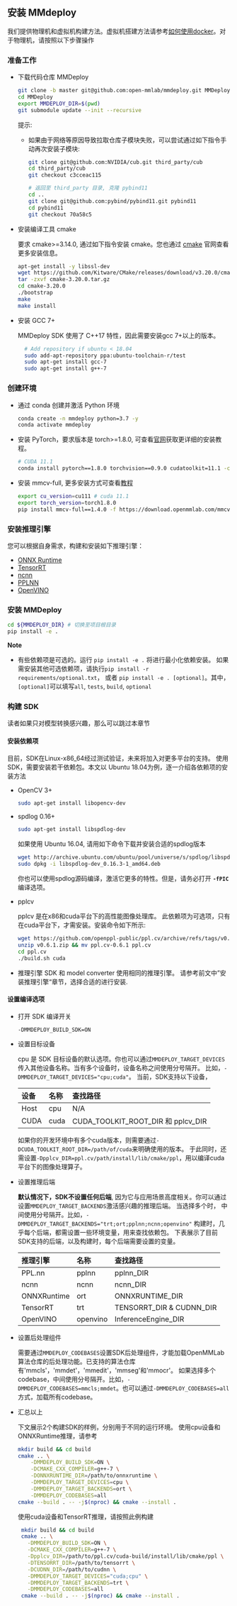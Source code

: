 ## 安装 MMdeploy

我们提供物理机和虚拟机构建方法。虚拟机搭建方法请参考[如何使用docker](tutorials/how_to_use_docker.md)。对于物理机，请按照以下步骤操作

### 准备工作

- 下载代码仓库 MMDeploy

    ```bash
    git clone -b master git@github.com:open-mmlab/mmdeploy.git MMDeploy
    cd MMDeploy
    export MMDEPLOY_DIR=$(pwd)
    git submodule update --init --recursive
    ```

    提示:

  - 如果由于网络等原因导致拉取仓库子模块失败，可以尝试通过如下指令手动再次安装子模块:

      ```bash
      git clone git@github.com:NVIDIA/cub.git third_party/cub
      cd third_party/cub
      git checkout c3cceac115

      # 返回至 third_party 目录, 克隆 pybind11
      cd ..
      git clone git@github.com:pybind/pybind11.git pybind11
      cd pybind11
      git checkout 70a58c5
      ```

- 安装编译工具 cmake

    要求 cmake>=3.14.0, 通过如下指令安装 cmake。您也通过 [cmake](https://cmake.org/install) 官网查看更多安装信息。

    ```bash
    apt-get install -y libssl-dev
    wget https://github.com/Kitware/CMake/releases/download/v3.20.0/cmake-3.20.0.tar.gz
    tar -zxvf cmake-3.20.0.tar.gz
    cd cmake-3.20.0
    ./bootstrap
    make
    make install
    ```

- 安装 GCC 7+

  MMDeploy SDK 使用了 C++17 特性，因此需要安装gcc 7+以上的版本。

  ```bash
    # Add repository if ubuntu < 18.04
    sudo add-apt-repository ppa:ubuntu-toolchain-r/test
    sudo apt-get install gcc-7
    sudo apt-get install g++-7
    ```

### 创建环境

- 通过 conda 创建并激活 Python 环境

    ```bash
    conda create -n mmdeploy python=3.7 -y
    conda activate mmdeploy
    ```

- 安装 PyTorch，要求版本是 torch>=1.8.0, 可查看[官网](https://pytorch.org/)获取更详细的安装教程。

    ```bash
    # CUDA 11.1
    conda install pytorch==1.8.0 torchvision==0.9.0 cudatoolkit=11.1 -c pytorch -c conda-forge
    ```

- 安装 mmcv-full, 更多安装方式可查看[教程](https://github.com/open-mmlab/mmcv#installation)

    ```bash
    export cu_version=cu111 # cuda 11.1
    export torch_version=torch1.8.0
    pip install mmcv-full==1.4.0 -f https://download.openmmlab.com/mmcv/dist/${cu_version}/${torch_version}/index.html
    ```

### 安装推理引擎

您可以根据自身需求，构建和安装如下推理引擎：

- [ONNX Runtime](https://mmdeploy.readthedocs.io/en/latest/backends/onnxruntime.html)
- [TensorRT](https://mmdeploy.readthedocs.io/en/latest/backends/tensorrt.html)
- [ncnn](https://mmdeploy.readthedocs.io/en/latest/backends/ncnn.html)
- [PPLNN](https://mmdeploy.readthedocs.io/en/latest/backends/pplnn.html)
- [OpenVINO](https://mmdeploy.readthedocs.io/en/latest/backends/openvino.html)

### 安装 MMDeploy

```bash
cd ${MMDEPLOY_DIR} # 切换至项目根目录
pip install -e .
```

**Note**

- 有些依赖项是可选的。运行 `pip install -e .` 将进行最小化依赖安装。 如果需安装其他可选依赖项，请执行`pip install -r requirements/optional.txt`，
或者 `pip install -e . [optional]`。其中，`[optional]`可以填写`all`, `tests`, `build`, `optional`

### 构建 SDK

读者如果只对模型转换感兴趣，那么可以跳过本章节

#### 安装依赖项

目前，SDK在Linux-x86_64经过测试验证，未来将加入对更多平台的支持。 使用SDK，需要安装若干依赖包。本文以 Ubuntu 18.04为例，逐一介绍各依赖项的安装方法

- OpenCV 3+

  ```bash
  sudo apt-get install libopencv-dev
  ```

- spdlog 0.16+

  ``` bash
  sudo apt-get install libspdlog-dev
  ```

  如果使用 Ubuntu 16.04, 请用如下命令下载并安装合适的spdlog版本

  ```bash
  wget http://archive.ubuntu.com/ubuntu/pool/universe/s/spdlog/libspdlog-dev_0.16.3-1_amd64.deb
  sudo dpkg -i libspdlog-dev_0.16.3-1_amd64.deb
  ```

  你也可以使用spdlog源码编译，激活它更多的特性。但是，请务必打开 **`-fPIC`** 编译选项。

- pplcv

  pplcv 是在x86和cuda平台下的高性能图像处理库。
  此依赖项为可选项，只有在cuda平台下，才需安装。安装命令如下所示:

  ```bash
  wget https://github.com/openppl-public/ppl.cv/archive/refs/tags/v0.6.1.zip
  unzip v0.6.1.zip && mv ppl.cv-0.6.1 ppl.cv
  cd ppl.cv
  ./build.sh cuda
  ```

- 推理引擎
  SDK 和 model converter 使用相同的推理引擎。 请参考前文中”安装推理引擎“章节，选择合适的进行安装.

#### 设置编译选项

- 打开 SDK 编译开关

  `-DMMDEPLOY_BUILD_SDK=ON`

- 设置目标设备

  cpu 是 SDK 目标设备的默认选项。你也可以通过`MMDEPLOY_TARGET_DEVICES`传入其他设备名称。当有多个设备时，设备名称之间使用分号隔开。
  比如，`-DMMDEPLOY_TARGET_DEVICES="cpu;cuda"`。
  当前，SDK支持以下设备，

  | 设备 | 名称 | 查找路径                           |
  | :--- | :--- | :--------------------------------- |
  | Host | cpu  | N/A                                |
  | CUDA | cuda | CUDA_TOOLKIT_ROOT_DIR 和 pplcv_DIR |

  如果你的开发环境中有多个cuda版本，则需要通过`-DCUDA_TOOLKIT_ROOT_DIR=/path/of/cuda`来明确使用的版本。
  于此同时，还需设置`-Dpplcv_DIR=ppl.cv/path/install/lib/cmake/ppl`，用以编译cuda平台下的图像处理算子。

- 设置推理后端

  **默认情况下，SDK不设置任何后端**, 因为它与应用场景高度相关。你可以通过设置`MMDEPLOY_TARGET_BACKENDS`激活感兴趣的推理后端。
  当选择多个时， 中间使用分号隔开。比如，`-DMMDEPLOY_TARGET_BACKENDS="trt;ort;pplnn;ncnn;openvino"`
  构建时，几乎每个后端，都需设置一些环境变量，用来查找依赖包。
  下表展示了目前SDK支持的后端，以及构建时，每个后端需要设置的变量。

  | 推理引擎    | 名称     | 查找路径                 |
  | :---------- | :------- | :----------------------- |
  | PPL.nn      | pplnn    | pplnn_DIR                |
  | ncnn        | ncnn     | ncnn_DIR                 |
  | ONNXRuntime | ort      | ONNXRUNTIME_DIR          |
  | TensorRT    | trt      | TENSORRT_DIR & CUDNN_DIR |
  | OpenVINO    | openvino | InferenceEngine_DIR      |

- 设置后处理组件

  需要通过`MMDEPLOY_CODEBASES`设置SDK后处理组件，才能加载OpenMMLab算法仓库的后处理功能。已支持的算法仓库有'mmcls'，'mmdet'，'mmedit'，'mmseg'和'mmocr'。
  如果选择多个codebase，中间使用分号隔开。比如，`-DMMDEPLOY_CODEBASES=mmcls;mmdet`。也可以通过`-DMMDEPLOY_CODEBASES=all`方式，加载所有codebase。

- 汇总以上

  下文展示2个构建SDK的样例，分别用于不同的运行环境。
  使用cpu设备和ONNXRuntime推理，请参考

  ```Bash
  mkdir build && cd build
  cmake .. \
      -DMMDEPLOY_BUILD_SDK=ON \
      -DCMAKE_CXX_COMPILER=g++-7 \
      -DONNXRUNTIME_DIR=/path/to/onnxruntime \
      -DMMDEPLOY_TARGET_DEVICES=cpu \
      -DMMDEPLOY_TARGET_BACKENDS=ort \
      -DMMDEPLOY_CODEBASES=all
  cmake --build . -- -j$(nproc) && cmake --install .
  ```

  使用cuda设备和TensorRT推理，请按照此例构建

  ```Bash
   mkdir build && cd build
   cmake .. \
     -DMMDEPLOY_BUILD_SDK=ON \
     -DCMAKE_CXX_COMPILER=g++-7 \
     -Dpplcv_DIR=/path/to/ppl.cv/cuda-build/install/lib/cmake/ppl \
     -DTENSORRT_DIR=/path/to/tensorrt \
     -DCUDNN_DIR=/path/to/cudnn \
     -DMMDEPLOY_TARGET_DEVICES="cuda;cpu" \
     -DMMDEPLOY_TARGET_BACKENDS=trt \
     -DMMDEPLOY_CODEBASES=all
   cmake --build . -- -j$(nproc) && cmake --install .
  ```
